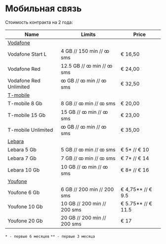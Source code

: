 # Мобильная связь

Стоимость контракта на 2 года:

| Name                   	                                                                                                                                  | Limits                       	      | Price        	          |
|-----------------------------------------------------------------------------------------------------------------------------------------------------------|-------------------------------------|-------------------------|
| [Vodafone](https://www.vodafone.nl/abonnement/mobiel/sim-only?duration=12&together-extra-subscription-count=0&subscription=red65-red&ziggo=false)     	   | 	                                   | 	                       |
| Vodafone Start L       	                                                                                                                                  | 4 GB // 150 min // ꝏ sms   	        | € 16,50      	          |
| Vodafone Red           	                                                                                                                                  | 12.5 GB // ꝏ min // ꝏ sms  	        | € 24,00      	          |
| Vodafone Red Unlimited 	                                                                                                                                  | ꝏ GB // ꝏ min // ꝏ sms     	        | € 32,50      	          |
| [T-mobile](https://www.t-mobile.nl/mobiel-abonnement/sim-only?shop=product&ch=es&cc=con&sc=acq&dr=12&pr=GOP43,GAP53&lp=1)         	                       | 	                                   | 	                       |
| T-mobile 8 Gb          	                                                                                                                                  | 8 GB // ꝏ min // ꝏ sms     	        | € 20,00      	          |
| T-mobile 15 Gb         	                                                                                                                                  | 15 GB // ꝏ min // ꝏ sms    	        | € 23,00      	          |
| T-mobile Unlimited     	                                                                                                                                  | ꝏ GB // ꝏ min // ꝏ sms     	        | € 35,00      	          |
| [Lebara](https://mobile.lebara.com/nl/en/sim-only?duration=24&internetLimit=5&unlimited=true)            	                                                | 	                                   | 	                       |
| Lebara 5 Gb            	                                                                                                                                  | 5 GB // ꝏ min // ꝏ sms     	        | € 5* // € 10 	          |
| Lebara 7 Gb            	                                                                                                                                  | 7 GB // ꝏ min // ꝏ sms     	        | € 7* // € 14 	          |
| Lebara 10 Gb           	                                                                                                                                  | 10 GB // ꝏ min // ꝏ sms    	        | € 8* // € 16 	          |
| [Youfone](https://www.youfone.nl/sim-only/bestellen)            	                                                                                         | 	                                   | 	                       |
| Youfone 6 Gb            	                                                                                                                                 | 6 GB // 200 min // 200 sms 	        | €  4,75** // € 9.5  	   |
| Youfone 10 Gb            	                                                                                                                                | 10 GB // 200 min // 200 sms     	   | € 5.75** // € 11.5 	    |
| Youfone 20 Gb            	                                                                                                                                | 20 GB // 200 min // 200 sms     	   | € 17 	                  |

`* - первые 6 месяцев`
`** - первые 3 месяца`

